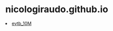 # nicologiraudo.github.io

<li class="masthead__menu-item">
    <a href="rivet-plots-temp/">evtb_10M</a>
</li>
